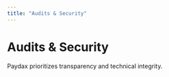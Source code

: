 ```yaml
---
title: "Audits & Security"
---
```


Audits & Security
=================

Paydax prioritizes transparency and technical integrity.
